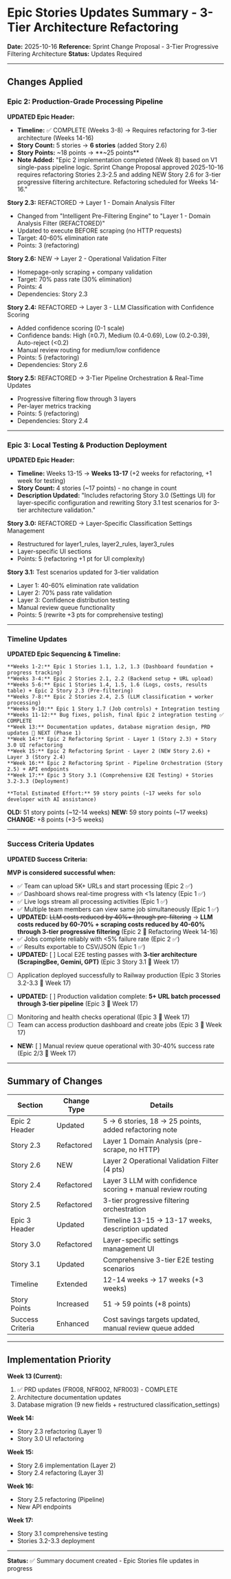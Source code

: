 # Epic Stories Updates Summary - 3-Tier Architecture Refactoring

**Date:** 2025-10-16
**Reference:** Sprint Change Proposal - 3-Tier Progressive Filtering Architecture
**Status:** Updates Required

---

## Changes Applied

### Epic 2: Production-Grade Processing Pipeline

**UPDATED Epic Header:**
- **Timeline:** ✅ COMPLETE (Weeks 3-8) → Requires refactoring for 3-tier architecture (Weeks 14-16)
- **Story Count:** 5 stories → **6 stories** (added Story 2.6)
- **Story Points:** ~18 points → **~25 points**
- **Note Added:** "Epic 2 implementation completed (Week 8) based on V1 single-pass pipeline logic. Sprint Change Proposal approved 2025-10-16 requires refactoring Stories 2.3-2.5 and adding NEW Story 2.6 for 3-tier progressive filtering architecture. Refactoring scheduled for Weeks 14-16."

**Story 2.3:** REFACTORED → Layer 1 - Domain Analysis Filter
- Changed from "Intelligent Pre-Filtering Engine" to "Layer 1 - Domain Analysis Filter (REFACTORED)"
- Updated to execute BEFORE scraping (no HTTP requests)
- Target: 40-60% elimination rate
- Points: 3 (refactoring)

**Story 2.6:** NEW → Layer 2 - Operational Validation Filter
- Homepage-only scraping + company validation
- Target: 70% pass rate (30% elimination)
- Points: 4
- Dependencies: Story 2.3

**Story 2.4:** REFACTORED → Layer 3 - LLM Classification with Confidence Scoring
- Added confidence scoring (0-1 scale)
- Confidence bands: High (≥0.7), Medium (0.4-0.69), Low (0.2-0.39), Auto-reject (<0.2)
- Manual review routing for medium/low confidence
- Points: 5 (refactoring)
- Dependencies: Story 2.6

**Story 2.5:** REFACTORED → 3-Tier Pipeline Orchestration & Real-Time Updates
- Progressive filtering flow through 3 layers
- Per-layer metrics tracking
- Points: 5 (refactoring)
- Dependencies: Story 2.4

---

### Epic 3: Local Testing & Production Deployment

**UPDATED Epic Header:**
- **Timeline:** Weeks 13-15 → **Weeks 13-17** (+2 weeks for refactoring, +1 week for testing)
- **Story Count:** 4 stories (~17 points) - no change in count
- **Description Updated:** "Includes refactoring Story 3.0 (Settings UI) for layer-specific configuration and rewriting Story 3.1 test scenarios for 3-tier architecture validation."

**Story 3.0:** REFACTORED → Layer-Specific Classification Settings Management
- Restructured for layer1_rules, layer2_rules, layer3_rules
- Layer-specific UI sections
- Points: 5 (refactoring +1 pt for UI complexity)

**Story 3.1:** Test scenarios updated for 3-tier validation
- Layer 1: 40-60% elimination rate validation
- Layer 2: 70% pass rate validation
- Layer 3: Confidence distribution testing
- Manual review queue functionality
- Points: 5 (rewrite +3 pts for comprehensive testing)

---

### Timeline Updates

**UPDATED Epic Sequencing & Timeline:**

```
**Weeks 1-2:** Epic 1 Stories 1.1, 1.2, 1.3 (Dashboard foundation + progress tracking)
**Weeks 3-4:** Epic 2 Stories 2.1, 2.2 (Backend setup + URL upload)
**Weeks 5-6:** Epic 1 Stories 1.4, 1.5, 1.6 (Logs, costs, results table) + Epic 2 Story 2.3 (Pre-filtering)
**Weeks 7-8:** Epic 2 Stories 2.4, 2.5 (LLM classification + worker processing)
**Weeks 9-10:** Epic 1 Story 1.7 (Job controls) + Integration testing
**Weeks 11-12:** Bug fixes, polish, final Epic 2 integration testing ✅ COMPLETE
**Week 13:** Documentation updates, database migration design, PRD updates 🔄 NEXT (Phase 1)
**Week 14:** Epic 2 Refactoring Sprint - Layer 1 (Story 2.3) + Story 3.0 UI refactoring
**Week 15:** Epic 2 Refactoring Sprint - Layer 2 (NEW Story 2.6) + Layer 3 (Story 2.4)
**Week 16:** Epic 2 Refactoring Sprint - Pipeline Orchestration (Story 2.5) + API endpoints
**Week 17:** Epic 3 Story 3.1 (Comprehensive E2E Testing) + Stories 3.2-3.3 (Deployment)

**Total Estimated Effort:** 59 story points (~17 weeks for solo developer with AI assistance)
```

**OLD:** 51 story points (~12-14 weeks)
**NEW:** 59 story points (~17 weeks)
**CHANGE:** +8 points (+3-5 weeks)

---

### Success Criteria Updates

**UPDATED Success Criteria:**

**MVP is considered successful when:**
- ✅ Team can upload 5K+ URLs and start processing (Epic 2 ✅)
- ✅ Dashboard shows real-time progress with <1s latency (Epic 1 ✅)
- ✅ Live logs stream all processing activities (Epic 1 ✅)
- ✅ Multiple team members can view same job simultaneously (Epic 1 ✅)
- **UPDATED:** ~~LLM costs reduced by 40%+ through pre-filtering~~ → **LLM costs reduced by 60-70% + scraping costs reduced by 40-60% through 3-tier progressive filtering** (Epic 2 🔄 Refactoring Week 14-16)
- ✅ Jobs complete reliably with <5% failure rate (Epic 2 ✅)
- ✅ Results exportable to CSV/JSON (Epic 1 ✅)
- **UPDATED:** [ ] Local E2E testing passes with **3-tier architecture (ScrapingBee, Gemini, GPT)** (Epic 3 Story 3.1 🔄 Week 17)
- [ ] Application deployed successfully to Railway production (Epic 3 Stories 3.2-3.3 🔄 Week 17)
- **UPDATED:** [ ] Production validation complete: **5+ URL batch processed through 3-tier pipeline** (Epic 3 🔄 Week 17)
- [ ] Monitoring and health checks operational (Epic 3 🔄 Week 17)
- [ ] Team can access production dashboard and create jobs (Epic 3 🔄 Week 17)
- **NEW:** [ ] Manual review queue operational with 30-40% success rate (Epic 2/3 🔄 Week 17)

---

## Summary of Changes

| Section | Change Type | Details |
|---------|-------------|---------|
| Epic 2 Header | Updated | 5 → 6 stories, 18 → 25 points, added refactoring note |
| Story 2.3 | Refactored | Layer 1 Domain Analysis (pre-scrape, no HTTP) |
| Story 2.6 | NEW | Layer 2 Operational Validation Filter (4 pts) |
| Story 2.4 | Refactored | Layer 3 LLM with confidence scoring + manual review routing |
| Story 2.5 | Refactored | 3-tier progressive filtering orchestration |
| Epic 3 Header | Updated | Timeline 13-15 → 13-17 weeks, description updated |
| Story 3.0 | Refactored | Layer-specific settings management UI |
| Story 3.1 | Updated | Comprehensive 3-tier E2E testing scenarios |
| Timeline | Extended | 12-14 weeks → 17 weeks (+3 weeks) |
| Story Points | Increased | 51 → 59 points (+8 points) |
| Success Criteria | Enhanced | Cost savings targets updated, manual review queue added |

---

## Implementation Priority

**Week 13 (Current):**
1. ✅ PRD updates (FR008, NFR002, NFR003) - COMPLETE
2. Architecture documentation updates
3. Database migration (9 new fields + restructured classification_settings)

**Week 14:**
- Story 2.3 refactoring (Layer 1)
- Story 3.0 UI refactoring

**Week 15:**
- Story 2.6 implementation (Layer 2)
- Story 2.4 refactoring (Layer 3)

**Week 16:**
- Story 2.5 refactoring (Pipeline)
- New API endpoints

**Week 17:**
- Story 3.1 comprehensive testing
- Stories 3.2-3.3 deployment

---

**Status:** ✅ Summary document created - Epic Stories file updates in progress
